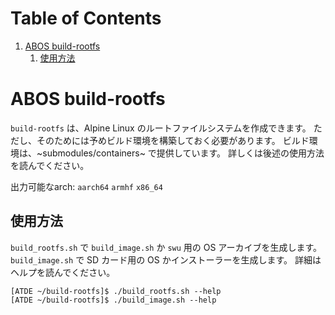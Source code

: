 
# Table of Contents

1.  [ABOS build-rootfs](#orgf781f27)
    1.  [使用方法](#org03f4176)


<a id="orgf781f27"></a>

# ABOS build-rootfs

`build-rootfs` は、Alpine Linux のルートファイルシステムを作成できます。
ただし、そのためには予めビルド環境を構築しておく必要があります。
ビルド環境は、~submodules/containers~ で提供しています。
詳しくは後述の使用方法を読んでください。

出力可能なarch: `aarch64` `armhf` `x86_64`


<a id="org03f4176"></a>

## 使用方法

`build_rootfs.sh` で `build_image.sh` か `swu` 用の OS アーカイブを生成します。
`build_image.sh` で SD カード用の OS かインストーラーを生成します。
詳細はヘルプを読んでください。

    [ATDE ~/build-rootfs]$ ./build_rootfs.sh --help
    [ATDE ~/build-rootfs]$ ./build_image.sh --help

